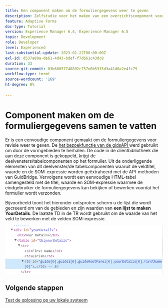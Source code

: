 ```yaml
---
title: Een component maken om de formuliergegevens weer te geven
description: Zelfstudie voor het maken van een overzichtscomponent voor het controleren van formuliergegevens voordat deze worden verzonden.
feature: Adaptive Forms
doc-type: Tutorial
version: Experience Manager 6.4, Experience Manager 6.5
topic: Development
role: Developer
level: Experienced
last-substantial-update: 2023-01-22T00:00:00Z
exl-id: d537a80a-de61-4d43-bdef-f7d661c43dc8
duration: 33
source-git-commit: 03b68057748892c757e0b5315d3a41d0a2e4fc79
workflow-type: tm+mt
source-wordcount: '169'
ht-degree: 0%

---
```


# Component maken om de formuliergegevens samen te vatten

Er is een eenvoudige component gemaakt om de formuliergegevens voor revisie weer te geven. De [ het bezoekfunctie van de gidsAPI ](https://developer.adobe.com/experience-manager/reference-materials/6-5/forms/javascript-api/GuideBridge.html?q=visit) werd gebruikt om door de vormgebieden te herhalen. De code in de clientbibliotheek die aan deze component is gekoppeld, krijgt de deelvensters/tabelcomponenten op het formulier. Uit de onderliggende elementen van dit deelvenster/de tabelcomponenten waaruit de veldtitel, waarde en de SOM-expressie worden geëxtraheerd met de API-methoden van GuidBridge. Vervolgens wordt een eenvoudige HTML-tabel samengesteld met de titel, waarde en SOM-expressie waarmee de eindgebruiker de formuliergegevens kan bekijken of bewerken voordat het formulier wordt verzonden.

Bijvoorbeeld toont het hieronder ontsproten scherm u de lijst die wordt gecreeerd om van de gebieden en zijn waarden van **een lijst te maken YourDetails**. De laatste TD in de TR wordt gebruikt om de waarde van het veld te bewerken met de velden SOM-expressie.

![ bezoek-func ](assets/visit-function.png)

## Volgende stappen

[Test de oplossing op uw lokale systeem](./deploy-on-your-system.md)
